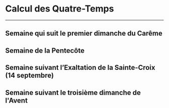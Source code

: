 # Calcul des Quatre-Temps

***

## Semaine qui suit le premier dimanche du Carême

## Semaine de la Pentecôte

## Semaine suivant l’Exaltation de la Sainte-Croix (14 septembre)

## Semaine suivant le troisième dimanche de l'Avent
